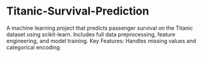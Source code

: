 # Titanic-Survival-Prediction
A machine learning project that predicts passenger survival on the Titanic dataset using scikit-learn. Includes full data preprocessing, feature engineering, and model training.  Key Features:  Handles missing values and categorical encoding
